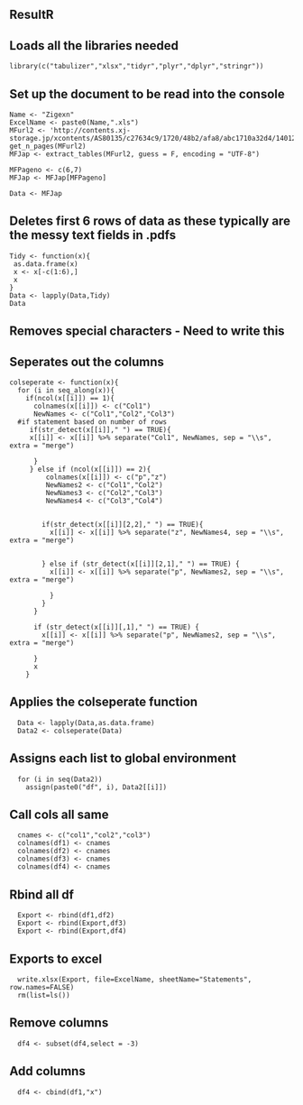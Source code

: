 ## ResultR

## Loads all the libraries needed

    library(c("tabulizer","xlsx","tidyr","plyr","dplyr","stringr"))
  
## Set up the document to be read into the console 

    Name <- "Zigexn"
    ExcelName <- paste0(Name,".xls")
    MFurl2 <- 'http://contents.xj-storage.jp/xcontents/AS80135/c27634c9/1720/48b2/afa8/abc1710a32d4/140120180213470386.pdf'
    get_n_pages(MFurl2)
    MFJap <- extract_tables(MFurl2, guess = F, encoding = "UTF-8")

    MFPageno <- c(6,7)
    MFJap <- MFJap[MFPageno]

    Data <- MFJap

## Deletes first 6 rows of data as these typically are the messy text fields in .pdfs

    Tidy <- function(x){
     as.data.frame(x)
     x <- x[-c(1:6),]
     x
    }
    Data <- lapply(Data,Tidy)
    Data

## Removes special characters - Need to write this


## Seperates out the columns

    colseperate <- function(x){
      for (i in seq_along(x)){
        if(ncol(x[[i]]) == 1){
          colnames(x[[i]]) <- c("Col1") 
          NewNames <- c("Col1","Col2","Col3")
      #if statement based on number of rows
         if(str_detect(x[[i]]," ") == TRUE){
         x[[i]] <- x[[i]] %>% separate("Col1", NewNames, sep = "\\s", extra = "merge")
        
          }
         } else if (ncol(x[[i]]) == 2){ 
             colnames(x[[i]]) <- c("p","z")
             NewNames2 <- c("Col1","Col2") 
             NewNames3 <- c("Col2","Col3")
             NewNames4 <- c("Col3","Col4")


            if(str_detect(x[[i]][2,2]," ") == TRUE){
              x[[i]] <- x[[i]] %>% separate("z", NewNames4, sep = "\\s", extra = "merge")


            } else if (str_detect(x[[i]][2,1]," ") == TRUE) {
              x[[i]] <- x[[i]] %>% separate("p", NewNames2, sep = "\\s", extra = "merge")

              }
            }
          }

          if (str_detect(x[[i]][,1]," ") == TRUE) {
            x[[i]] <- x[[i]] %>% separate("p", NewNames2, sep = "\\s", extra = "merge")

          } 
          x
        }

## Applies the colseperate function

      Data <- lapply(Data,as.data.frame)
      Data2 <- colseperate(Data)

## Assigns each list to global environment

      for (i in seq(Data2))
        assign(paste0("df", i), Data2[[i]])


## Call cols all same

      cnames <- c("col1","col2","col3")
      colnames(df1) <- cnames
      colnames(df2) <- cnames
      colnames(df3) <- cnames
      colnames(df4) <- cnames

## Rbind all df

      Export <- rbind(df1,df2)
      Export <- rbind(Export,df3)
      Export <- rbind(Export,df4)

## Exports to excel

      write.xlsx(Export, file=ExcelName, sheetName="Statements", row.names=FALSE)
      rm(list=ls())

## Remove columns

      df4 <- subset(df4,select = -3)

## Add columns

      df4 <- cbind(df1,"x")
